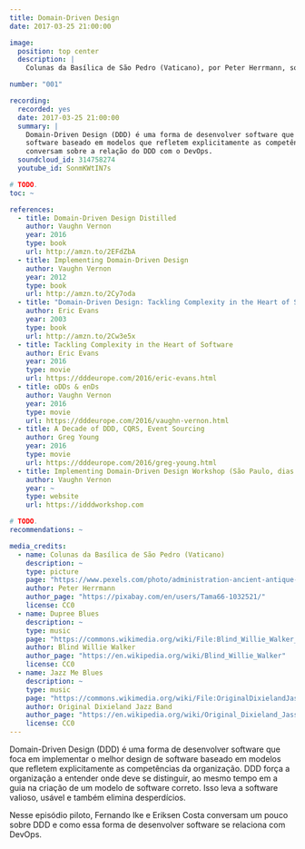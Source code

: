 ```yaml
---
title: Domain-Driven Design
date: 2017-03-25 21:00:00

image:
  position: top center
  description: |
    Colunas da Basílica de São Pedro (Vaticano), por Peter Herrmann, sob domínio público.

number: "001"

recording:
  recorded: yes
  date: 2017-03-25 21:00:00
  summary: |
    Domain-Driven Design (DDD) é uma forma de desenvolver software que foca em implementar o melhor design de
    software baseado em modelos que refletem explicitamente as competências da organização. Os apresentadores
    conversam sobre a relação do DDD com o DevOps.
  soundcloud_id: 314758274
  youtube_id: SonmKWtIN7s

# TODO.
toc: ~

references:
  - title: Domain-Driven Design Distilled
    author: Vaughn Vernon
    year: 2016
    type: book
    url: http://amzn.to/2EFdZbA
  - title: Implementing Domain-Driven Design
    author: Vaughn Vernon
    year: 2012
    type: book
    url: http://amzn.to/2Cy7oda
  - title: "Domain-Driven Design: Tackling Complexity in the Heart of Software"
    author: Eric Evans
    year: 2003
    type: book
    url: http://amzn.to/2Cw3e5x
  - title: Tackling Complexity in the Heart of Software
    author: Eric Evans
    year: 2016
    type: movie
    url: https://dddeurope.com/2016/eric-evans.html
  - title: oDDs & enDs
    author: Vaughn Vernon
    year: 2016
    type: movie
    url: https://dddeurope.com/2016/vaughn-vernon.html
  - title: A Decade of DDD, CQRS, Event Sourcing
    author: Greg Young
    year: 2016
    type: movie
    url: https://dddeurope.com/2016/greg-young.html
  - title: Implementing Domain-Driven Design Workshop (São Paulo, dias 27 e 28 de abril de 2017)
    author: Vaughn Vernon
    year: ~
    type: website
    url: https://idddworkshop.com

# TODO.
recommendations: ~

media_credits:
  - name: Colunas da Basílica de São Pedro (Vaticano)
    description: ~
    type: picture
    page: "https://www.pexels.com/photo/administration-ancient-antique-architecture-210249/"
    author: Peter Herrmann
    author_page: "https://pixabay.com/en/users/Tama66-1032521/"
    license: CC0
  - name: Dupree Blues
    description: ~
    type: music
    page: "https://commons.wikimedia.org/wiki/File:Blind_Willie_Walker_-_Dupree_Blues.ogg"
    author: Blind Willie Walker
    author_page: "https://en.wikipedia.org/wiki/Blind_Willie_Walker"
    license: CC0
  - name: Jazz Me Blues
    description: ~
    type: music
    page: "https://commons.wikimedia.org/wiki/File:OriginalDixielandJassBand-JazzMeBlues.ogg"
    author: Original Dixieland Jazz Band
    author_page: "https://en.wikipedia.org/wiki/Original_Dixieland_Jass_Band"
    license: CC0
---
```


Domain-Driven Design (DDD) é uma forma de desenvolver software que foca em implementar o melhor design de software
baseado em modelos que refletem explicitamente as competências da organização. DDD força a organização a entender
onde deve se distinguir, ao mesmo tempo em a guia na criação de um modelo de software correto. Isso leva a software
valioso, usável e também elimina desperdícios.

Nesse episódio piloto, Fernando Ike e Eriksen Costa conversam um pouco sobre DDD e como essa forma de desenvolver
software se relaciona com DevOps.
